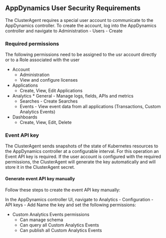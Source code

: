 ## AppDynamics User Security Requirements

The ClusterAgent requires a special user account to communicate to the AppDynamics controller.
To create the account, log into the AppDynamics controller and navigate to Administration - Users - Create
 
### Required permissions
The following permissions need to be assigned to the usr account directly or to a Role associated with the user

* Account
    * Administration
	* View and configure licenses
* Applications
	* Create, View, Edit Applications
* Analytics
	 	* General - Manage logs, fields, APIs and metrics
	* Searches - Create Searches
	* Events - View event data from all applications (Transactions, Custom Analytics Events)
* Dashboards
	* Create, View, Edit, Delete
	
### Event API key

The ClusterAgent sends snapshots of the state of Kubernetes resources to the AppDynamics controller at a configurable interval. For this operation an Event API key is required. If the user account is configured with the required permissions, the ClusterAgent will generate the key automatically and will store it in the ClusterAgent secret.


#### Generate event API key manually
 
Follow these steps to create the event API key manually:

In the AppDynamics controller UI, navigate to
Analytics - Configuration - API keys - Add
Name the key and set the following permissions:
* Custom Analytics Events permissions
	* Can manage schema
	* Can query all Custom Analytics Events
	* Can publish all Custom Analytics Events

